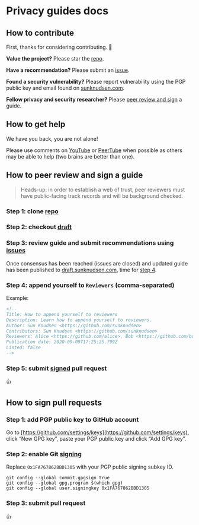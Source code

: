 <!--
Title: Privacy guides docs
Description: Learn how to contribute, get help, peer review and sign the reference material.
Author: Sun Knudsen <https://github.com/sunknudsen>
Publication date: 1970-01-01T00:00:00.000Z
Listed: false
-->

# Privacy guides docs

## How to contribute

First, thanks for considering contributing. 🙌

**Value the project?** Please star the [repo](https://github.com/sunknudsen/privacy-guides).

**Have a recommendation?** Please submit an [issue](https://github.com/sunknudsen/privacy-guides/issues).

**Found a security vulnerability?** Please report vulnerability using the PGP public key and email found on [sunknudsen.com](https://sunknudsen.com/).

**Fellow privacy and security researcher?** Please [peer review and sign](#how-to-peer-review-and-sign-a-guide) a guide.

## How to get help

We have you back, you are not alone!

Please use comments on [YouTube](https://www.youtube.com/sunknudsen) or [PeerTube](https://peertube.sunknudsen.com/accounts/sunknudsen/video-channels) when possible as others may be able to help (two brains are better than one).

## How to peer review and sign a guide

> Heads-up: in order to establish a web of trust, peer reviewers must have public-facing track records and will be background checked.

### Step 1: clone [repo](https://github.com/sunknudsen/privacy-guides)

### Step 2: checkout [draft](https://github.com/sunknudsen/privacy-guides/tree/draft)

### Step 3: review guide and submit recommendations using [issues](https://github.com/sunknudsen/privacy-guides/issues)

Once consensus has been reached (issues are closed) and updated guide has been published to [draft.sunknudsen.com](https://draft.sunknudsen.com/), time for [step 4](#step-4-append-yourself-to-reviewers-comma-separated).

### Step 4: append yourself to `Reviewers` (comma-separated)

Example:

```markdown
<!--
Title: How to append yourself to reviewers
Description: Learn how to append yourself to reviewers.
Author: Sun Knudsen <https://github.com/sunknudsen>
Contributors: Sun Knudsen <https://github.com/sunknudsen>
Reviewers: Alice <https://github.com/alice>, Bob <https://github.com/bob>
Publication date: 2020-09-09T17:25:25.799Z
Listed: false
-->
```

### Step 5: submit [signed](#how-to-sign-pull-requests) pull request

👍

## How to sign pull requests

### Step 1: add PGP public key to GitHub account

Go to [https://github.com/settings/keys](https://github.com/settings/keys), click “New GPG key”, paste your PGP public key and click “Add GPG key”.

### Step 2: enable Git [signing](https://git-scm.com/book/en/v2/Git-Tools-Signing-Your-Work)

Replace `0x1FA767862BBD1305` with your PGP public signing subkey ID.

```shell
git config --global commit.gpgsign true
git config --global gpg.program $(which gpg)
git config --global user.signingkey 0x1FA767862BBD1305
```

### Step 3: submit pull request

👍
